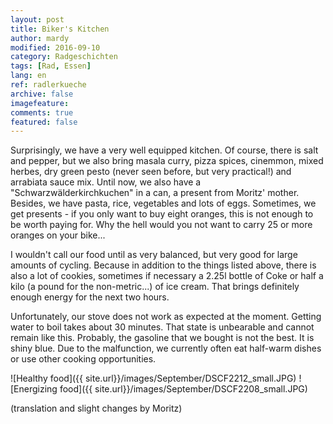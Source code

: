 ```yaml
---
layout: post
title: Biker's Kitchen
author: mardy
modified: 2016-09-10
category: Radgeschichten
tags: [Rad, Essen]
lang: en
ref: radlerkueche
archive: false
imagefeature: 
comments: true
featured: false
---
```


Surprisingly, we have a very well equipped kitchen. Of course, there is salt and pepper, but we also bring masala curry, pizza spices, cinemmon, mixed herbes, dry green pesto (never seen before, but very practical!) and arrabiata sauce mix. Until now, we also have a "Schwarzwälderkirchkuchen" in a can, a present from Moritz' mother. Besides, we have pasta, rice, vegetables and lots of eggs. Sometimes, we get presents - if you only want to buy eight oranges, this is not enough to be worth paying for. Why the hell would you not want to carry 25 or more oranges on your bike...

I wouldn't call our food until as very balanced, but very good for large amounts of cycling. Because in addition to the things listed above, there is also a lot of cookies, sometimes if necessary a 2.25l bottle of Coke or half a kilo (a pound for the non-metric...) of ice cream. That brings definitely enough energy for the next two hours.

Unfortunately, our stove does not work as expected at the moment. Getting water to boil takes about 30 minutes. That state is unbearable and cannot remain like this. Probably, the gasoline that we bought is not the best. It is shiny blue. Due to the malfunction, we currently often eat half-warm dishes or use other cooking opportunities.

![Healthy food]({{ site.url}}/images/September/DSCF2212_small.JPG)
![Energizing food]({{ site.url}}/images/September/DSCF2208_small.JPG)

(translation and slight changes by Moritz)



